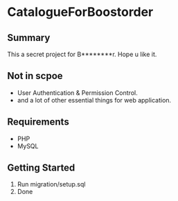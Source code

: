 # CatalogueForBoostorder

## Summary
This a secret project for B********r. Hope u like it.

## Not in scpoe
- User Authentication & Permission Control.
- and a lot of other essential things for web application.

## Requirements
- PHP
- MySQL

## Getting Started

1. Run migration/setup.sql
2. Done

